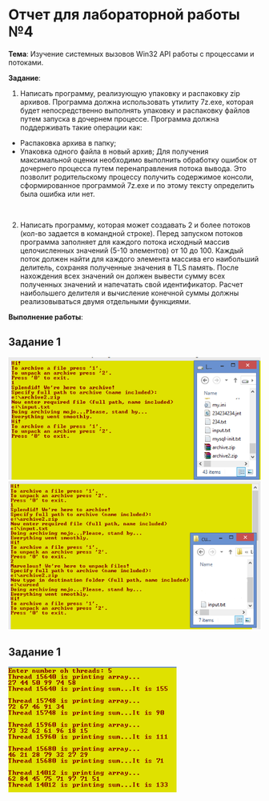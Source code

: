 # Отчет для лабораторной работы №4
**Тема**: Изучение системных вызовов Win32 API работы с процессами и потоками.

**Задание**:   
1. Написать программу, реализующую упаковку и распаковку zip архивов. Программа должна использовать утилиту 7z.exe, 
которая будет непосредственно выполнять упаковку и распаковку файлов путем запуска в дочернем процессе. 
Программа должна поддерживать такие операции как:
  * Распаковка архива в папку;
  * Упаковка одного файла в новый архив;
 Для получения максимальной оценки необходимо выполнить обработку ошибок от дочернего 
 процесса путем перенаправления потока вывода. Это позволит родительскому процессу получить содержимое консоли, 
 сформированное программой 7z.exe и по этому тексту определить была ошибка или нет.
 <br>
 
 2. Написать программу, которая может создавать 2 и более потоков (кол-во задается в командной строке). 
 Перед запуском потоков программа заполняет для каждого потока исходный массив целочисленных значений (5-10 элементов) 
 от 10 до 100. Каждый поток должен найти для каждого элемента массива его наибольший делитель, 
 сохраняя полученные значения в TLS память. После нахождения всех значений он должен вывести сумму всех полученных 
 значений и напечатать свой идентификатор. 
 Расчет наибольшего делителя и вычисление конечной суммы должны реализовываться двумя отдельными функциями.
 
 **Выполнение работы**:   
## Задание 1
![Console_screenshot](Labwork_4/results/res_1_1.png)
![Console_screenshot](Labwork_4/results/res_1_2.png)

## Задание 1
![Console_screenshot](Labwork_4/results/res_2_1.png)
